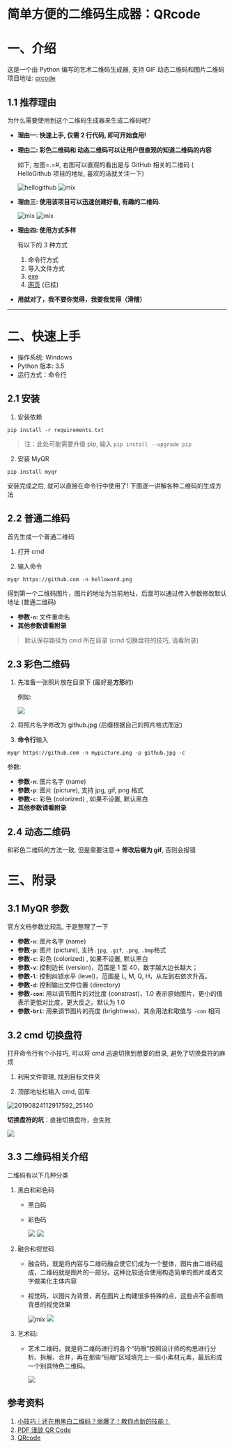 # 简单方便的二维码生成器：QRcode

# 一、介绍

这是一个由 Python 编写的艺术二维码生成器, 支持 GIF 动态二维码和图片二维码
项目地址: [qrcode](https://github.com/sylnsfar/qrcode/blob/master/README-cn.md)


## 1.1 推荐理由
为什么需要使用到这个二维码生成器来生成二维码呢?

- **理由一: 快速上手, 仅需 2 行代码, 即可开始食用!**

- **理由二: 彩色二维码和 动态二维码可以让用户很直观的知道二维码的内容**
  
  如下, 左图=.=#, 右图可以直观的看出是与 GitHub 相关的二维码 ( HelloGithub 项目的地址, 喜欢的话就关注一下)

    ![hellogithub](_v_images/20190824101910088_8760.png)
    ![mix](_v_images/20190824101921343_7146.png)

- **理由三: 使用该项目可以迅速创建好看, 有趣的二维码.**

    ![mix](_v_images/20190824102906351_2183.png)
    ![mix](_v_images/20190824103159810_19462.gif)

- **理由四: 使用方式多样**

    有以下的 3 种方式
  1. 命令行方式
  2. 导入文件方式 
  3. [exe](https://github.com/sylnsfar/qrcode_win)
  4. [网页](http://www.amazing-qrcode.com/) (已挂)

- **用就对了，我不要你觉得，我要我觉得（滑稽）**
---

# 二、快速上手

- 操作系统: Windows
- Python 版本: 3.5
- 运行方式：命令行

## 2.1 安装

1. 安装依赖
```shell
pip install -r requirements.txt
```
> 注：此处可能需要升级 pip, 输入 `pip install --upgrade pip`

2. 安装 MyQR
```shell
pip install myqr
```

安装完成之后, 就可以直接在命令行中使用了! 下面逐一讲解各种二维码的生成方法

## 2.2 普通二维码

首先生成一个普通二维码

1. 打开 cmd 

2. 输入命令
```shell
myqr https://github.com -n helloword.png
```

得到第一个二维码图片，图片的地址为当前地址，后面可以通过传入参数修改默认地址 (普通二维码)

- **参数`-n`**: 文件重命名
- **其他参数请看附录**

> 默认保存路径为 cmd 所在目录 (cmd 切换盘符的技巧, 请看附录)

## 2.3 彩色二维码

1. 先准备一张照片放在目录下 (最好是**方形**的)

    例如:

    ![](_v_images/20190824121625794_11705.png)

2. 将照片名字修改为 github.jpg (后缀根据自己的照片格式而定)

3. **命令行**输入
```shell
myqr https://github.com -n mypicture.png -p github.jpg -c
```
参数:
   - **参数`-n`**: 图片名字 (name)
   - **参数`-p`**: 图片 (picture), 支持 jpg, gif, png 格式
   - **参数`-c`**: 彩色 (colorized) , 如果不设置, 默认黑白
   - **其他参数请看附录**

## 2.4 动态二维码

和彩色二维码的方法一致, 但是需要注意-> **修改后缀为 gif**, 否则会报错



# 三、附录
## 3.1 MyQR 参数

官方文档参数比较乱, 于是整理了一下

- **参数`-n`**: 图片名字 (name)
- **参数`-p`**: 图片 (picture), 支持`.jpg`, `.gif`, `.png`, `.bmp`格式
- **参数`-c`**: 彩色 (colorized) , 如果不设置, 默认黑白
- **参数`-v`**: 控制边长 (version)，范围是 1 至 40，数字越大边长越大；
- **参数`-l`**: 控制纠错水平 (level)，范围是 L, M, Q, H，从左到右依次升高。
- **参数`-d`**: 控制输出文件位置 (directory)
- **参数`-con`**: 用以调节图片的对比度 (constrast)，1.0 表示原始图片，更小的值表示更低对比度，更大反之。默认为 1.0
- **参数`-bri`**: 用来调节图片的亮度 (brightness)，其余用法和取值与 `-con` 相同

## 3.2 cmd 切换盘符

打开命令行有个小技巧, 可以将 cmd 迅速切换到想要的目录, 避免了切换盘符的麻烦

1. 利用文件管理, 找到目标文件夹

2. 顶部地址栏输入 cmd, 回车

![20190824112917592_25140](_v_images/20190824113002601_18331.png)

**切换盘符的坑**：直接切换盘符，会失败

![](_v_images/20190824113815824_448.png)

## 3.3 二维码相关介绍

二维码有以下几种分类
1. 黑白和彩色码
   - 黑白码
   - 彩色码

        ![](_v_images/1.png)
        ![](_v_images/2.png)
    
    

2. 融合和视觉码

    - 融合码，就是将内容与二维码融合使它们成为一个整体，图片由二维码组成，二维码就是图片的一部分。这种比较适合使用构造简单的图片或者文字做美化主体内容
    - 视觉码，以图片为背景，再在图片上构建很多特殊的点，这些点不会影响背景的视觉效果
  
        ![mix](_v_images/20190824102906351_2183.png)
        ![](_v_images/3.gif)


3. 艺术码:
   - 艺术二维码，就是将二维码进行的各个“码眼”按照设计师的构思进行分析、拆解、合并，再在那些“码眼”区域填充上一些小素材元素，最后形成一个别具特色二维码。

        ![](_v_images/4.gif)
    

    


## 参考资料
1. [小技巧｜还在用黑白二维码？弱爆了！教你点新的技能！](https://www.jianshu.com/p/5f8df373be7a)
2. [PDF 淺談 QR Code](https://www.csie.ntu.edu.tw/~kmchao/bcc15spr/20150325_QR_Code.pdf)
3. [QRcode](https://github.com/sylnsfar/qrcode/blob/master/README-cn.md)
